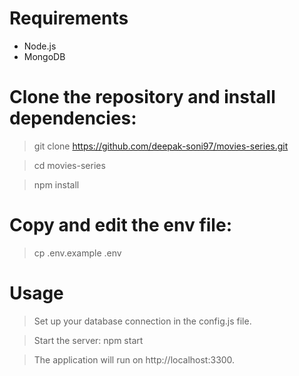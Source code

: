 # Requirements

* Node.js 
* MongoDB 

# Clone the repository and install dependencies:

> git clone https://github.com/deepak-soni97/movies-series.git

> cd movies-series

> npm install

# Copy and edit the env file:

> cp .env.example .env

# Usage

> Set up your database connection in the config.js file.

> Start the server: npm start

> The application will run on http://localhost:3300.



